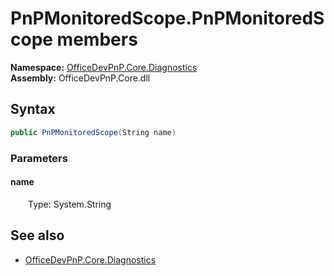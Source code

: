 # PnPMonitoredScope.PnPMonitoredScope members 
  

**Namespace:** [OfficeDevPnP.Core.Diagnostics](OfficeDevPnP.Core.Diagnostics.md)  
**Assembly:** OfficeDevPnP.Core.dll  
## Syntax
```C#
public PnPMonitoredScope(String name)
```
### Parameters
#### name  
&emsp;&emsp;Type: System.String  
## See also
- [OfficeDevPnP.Core.Diagnostics](OfficeDevPnP.Core.Diagnostics.md)
